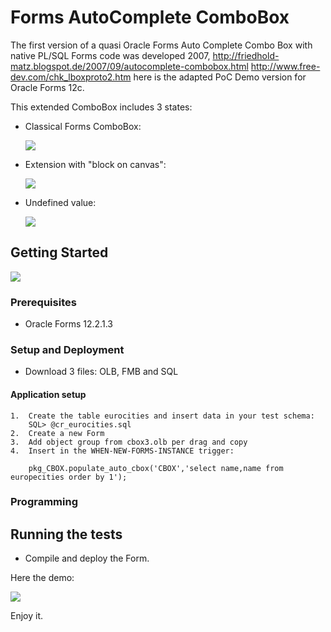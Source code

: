 # Forms AutoComplete ComboBox

The first version of a quasi Oracle Forms Auto Complete Combo Box with native PL/SQL Forms code was developed 2007,
http://friedhold-matz.blogspot.de/2007/09/autocomplete-combobox.html
http://www.free-dev.com/chk_lboxproto2.htm
here is the adapted PoC Demo version for Oracle Forms 12c.

This extended ComboBox includes 3 states:
- Classical Forms ComboBox:

  <img src="http://www.fmatz.com/CBOX-1-29-01-_2018_10-59-02.png" />
  
- Extension with "block on canvas":

  <img src="http://www.fmatz.com/CBOX-2-29-01-_2018_10-59-40.png" />
  
- Undefined value:

  <img src="http://www.fmatz.com/CBOX-3-29-01-_2018_11-00-36.png" />
  
  
## Getting Started

<img src="http://www.fmatz.com/AutoCB-28-01-_2018_18-20-42.png" />

### Prerequisites

- Oracle Forms 12.2.1.3

### Setup and Deployment

- Download 3 files: OLB, FMB and SQL

#### Application setup

    1.  Create the table eurocities and insert data in your test schema:
        SQL> @cr_eurocities.sql
    2.  Create a new Form
    3.  Add object group from cbox3.olb per drag and copy
    4.  Insert in the WHEN-NEW-FORMS-INSTANCE trigger:
    
        pkg_CBOX.populate_auto_cbox('CBOX','select name,name from europecities order by 1');

### Programming

## Running the tests

- Compile and deploy the Form.

Here the demo: 

<img src="http://www.fmatz.com/AutoCBox.gif" />

Enjoy it.
